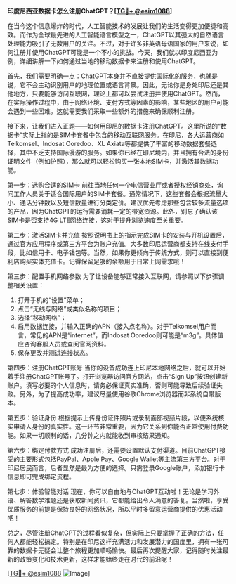 **印度尼西亚数据卡怎么注册ChatGPT？[[TG💪+ @esim1088](https://t.me/s/esim1088)]**

在当今这个信息爆炸的时代，人工智能技术的发展让我们的生活变得更加便捷和高效。而作为全球最先进的人工智能语言模型之一，ChatGPT以其强大的自然语言处理能力吸引了无数用户的关注。不过，对于许多非英语母语国家的用户来说，如何注册并使用ChatGPT可能是一个不小的挑战。今天，我们就以印度尼西亚为例，详细讲解一下如何通过当地的移动数据卡来注册和使用ChatGPT。

首先，我们需要明确一点：ChatGPT本身并不直接提供国际化的服务，也就是说，它不会主动识别用户的地理位置或语言背景。因此，无论你是身处印尼还是其他地方，只要能够访问互联网，理论上都可以尝试注册并使用ChatGPT。然而，在实际操作过程中，由于网络环境、支付方式等因素的影响，某些地区的用户可能会遇到一些困难。这就需要我们采取一些额外的措施来确保顺利注册。

接下来，让我们进入正题——如何用印尼的数据卡注册ChatGPT。这里所说的“数据卡”实际上指的是SIM卡套餐中包含的移动互联网服务。在印尼，各大运营商如Telkomsel、Indosat Ooredoo、XL Axiata等都提供了丰富的移动数据套餐选择，其中不乏支持国际漫游的服务。如果你已经在印尼境内，并且拥有合法的身份证明文件（例如护照），那么就可以轻松购买一张本地SIM卡，并激活其数据功能。

第一步：选购合适的SIM卡
前往当地任何一个电信营业厅或者授权经销商处，询问工作人员关于适合国际用户的SIM卡套餐。通常情况下，这些套餐会根据流量大小、通话分钟数以及短信数量进行分类定价。建议优先考虑那些包含较多流量选项的产品，因为ChatGPT的运行需要消耗一定的带宽资源。此外，别忘了确认该SIM卡是否支持4G LTE网络连接，这对于提升浏览速度至关重要。

第二步：激活SIM卡并充值
按照说明书上的指示完成SIM卡的安装与开机设置后，通过官方应用程序或第三方平台为账户充值。大多数印尼运营商都支持在线支付手段，比如信用卡、电子钱包等。当然，如果你更倾向于传统方式，则可以直接到便利店购买实体充值卡。记得保留足够的余额用于日常上网需求哦！

第三步：配置手机网络参数
为了让设备能够正常接入互联网，请参照以下步骤调整相关设置：
1. 打开手机的“设置”菜单；
2. 点击“无线与网络”或类似名称的项目；
3. 选择“移动网络”；
4. 启用数据连接，并输入正确的APN（接入点名称）。对于Telkomsel用户而言，常见的APN是“internet”，而Indosat Ooredoo则可能是“m3g”。具体值应咨询客服人员或查阅官网资料。
5. 保存更改并测试连接状态。

第四步：注册ChatGPT账号
当你的设备成功连上印尼本地网络之后，就可以开始着手注册ChatGPT账号了。打开浏览器访问官方网站，点击“Sign Up”按钮创建新账户。填写必要的个人信息时，请务必保证真实准确，否则可能导致后续验证失败。另外，为了提高成功率，建议尽量使用谷歌Chrome浏览器而非系统自带版本。

第五步：验证身份
根据提示上传身份证件照片或录制面部视频片段，以便系统核实申请人身份的真实性。这一环节非常重要，因为它关系到你能否正常使用付费功能。如果一切顺利的话，几分钟之内就能收到审核结果通知。

第六步：绑定付款方式
成功注册后，还需要设置默认支付渠道。目前ChatGPT接受的主要形式包括PayPal、Apple Pay、Google Wallet等主流第三方平台。对于印尼居民而言，后者显然是最为方便的选择。只需登录Google账户，添加银行卡信息即可完成绑定流程。

第七步：体验智能对话
现在，你可以自由地与ChatGPT互动啦！无论是学习外语、解答数学难题还是获取新闻资讯，它都能给出令人满意的答复。当然啦，享受优质服务的前提是保持良好的网络状况，所以平时多留意运营商提供的优惠活动吧！

总之，尽管注册ChatGPT的过程看似复杂，但实际上只要掌握了正确的方法，任何人都能轻松搞定。特别是在印尼这样充满活力和发展潜力的国度里，拥有一张可靠的数据卡无疑会让整个旅程更加顺畅愉快。最后再次提醒大家，记得随时关注最新的政策变化和技术更新，这样才能始终走在时代的前沿呢！

[[TG💪+ @esim1088](https://t.me/s/esim1088) ![Image](https://i.postimg.cc/4NQfJmqS/Snipaste-2025-05-13-00-14-12.png)]